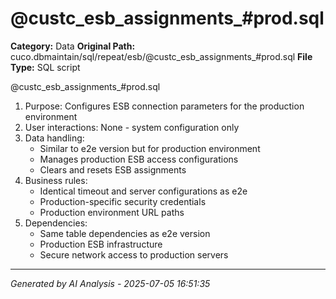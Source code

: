 # @custc_esb_assignments_#prod.sql

**Category:** Data
**Original Path:** cuco.dbmaintain/sql/repeat/esb/@custc_esb_assignments_#prod.sql
**File Type:** SQL script

@custc_esb_assignments_#prod.sql
1. Purpose: Configures ESB connection parameters for the production environment
2. User interactions: None - system configuration only
3. Data handling:
   - Similar to e2e version but for production environment
   - Manages production ESB access configurations
   - Clears and resets ESB assignments
4. Business rules:
   - Identical timeout and server configurations as e2e
   - Production-specific security credentials
   - Production environment URL paths
5. Dependencies:
   - Same table dependencies as e2e version
   - Production ESB infrastructure
   - Secure network access to production servers

---
*Generated by AI Analysis - 2025-07-05 16:51:35*
